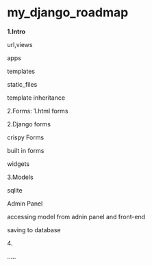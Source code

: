 # my_django_roadmap
<p><b>1.Intro</b></p>
<p>    url,views</p>
<p>    apps</p>
<p>    templates</p>
<p>    static_files</p>
<p>    template inheritance</p>
<p>2.Forms:  1.html forms</p>
<p>          2.Django forms</p>
<p>     crispy Forms</p>
<p>     built in forms</p>
<p>     widgets</p>
<p>3.Models</p>
<p>    sqlite</p>
<p>    Admin Panel</p>
<p>    accessing model from adnin panel and front-end</p>
<p>    saving to database</p>
<p>4.



.....
